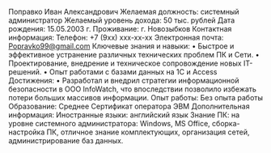 Поправко Иван Александрович
Желаемая должность: системный администратор
Желаемый уровень дохода: 50 тыс. рублей
Дата рождения: 15.05.2003 г.
Проживание: г. Новозыбков
Контактная информация:
Телефон: +7 (9хх) ххх-хх-хх
Электронная почта: Popravko99@gmail.com
Ключевые знания и навыки:
•	Быстрое и эффективное устранение различных технических проблем ПК и Сети.
•	Проектирование, внедрение и техническое сопровождение новых IT-решений.
•	Опыт работами с базами данных на 1С и Access
Достижения:
•	Разработал и внедрил стратегии информационной безопасности в ООО InfoWatch, что впоследствии позволило избежать потери больших массивов информации.
Опыт работы:
Без опыта работы
Образование:
Среднее
Сертификат оператора ЭВМ
Дополнительная информация:
Иностранные языки: английский язык 
Знание ПК:
 на уровне системного администратора: Windows, MS Office, сборка-настройка ПК, отличное знание комплектующих, организация сетей, администрирование баз данных.


